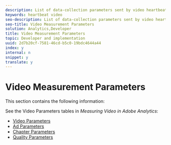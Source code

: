 ```yaml
---
description: List of data-collection parameters sent by video heartbeat.
keywords: heartbeat video
seo-description: List of data-collection parameters sent by video heartbeat.
seo-title: Video Measurement Parameters
solution: Analytics,Developer
title: Video Measurement Parameters
topic: Developer and implementation
uuid: 2d7b20cf-7581-46cd-b5c0-19bdc4644a44
index: y
internal: n
snippet: y
translate: y
---
```


# Video Measurement Parameters

This section contains the following information: 

See the Video Parameters tables in *Measuring Video in Adobe Analytics*: 


* [ Video Parameters](https://marketing.adobe.com/resources/help/en_US/sc/appmeasurement/hbvideo/r_vhl_video-params.html)
* [ Ad Parameters](https://marketing.adobe.com/resources/help/en_US/sc/appmeasurement/hbvideo/r_vhl_ad-params2.html)
* [ Chapter Parameters](https://marketing.adobe.com/resources/help/en_US/sc/appmeasurement/hbvideo/r_vhl_chap-params.html)
* [ Quality Parameters](https://marketing.adobe.com/resources/help/en_US/sc/appmeasurement/hbvideo/r_vhl_qual-params.html)

